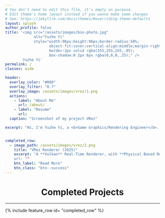 ```yaml
---
# You don't need to edit this file, it's empty on purpose.
# Edit theme's home layout instead if you wanna make some changes
# See: https://jekyllrb.com/docs/themes/#overriding-theme-defaults
layout: splash
author_profile: false
title: '<img src="/assets/images/bio-photo.jpg"
             alt="Yuzhe Yi"
             style="width:96px;height:96px;border-radius:50%;
                    object-fit:cover;vertical-align:middle;margin-right:12px;
                    border:2px solid rgba(255,255,255,.85);
                    box-shadow:0 2px 6px rgba(0,0,0,.25);" />
        Yuzhe Yi'
permalink: / 
classes: wide

header:
  overlay_color: "#000"
  overlay_filter: "0.7"
  overlay_image: /assets/images/vrez/1.png
  actions:
    - label: "About Me"
      url: /about/
    - label: "Resume"
      url:
  caption: "Screenshot of my project VRez"

excerpt: "Hi, I'm Yuzhe Yi, a <b>Game Graphics/Rendering Engineer</b>. I'm currently pursuing my Master's degree in Computing Science at University of Alberta."


completed_row:
  - image_path: /assets/images/vrez/2.png
    title: "VRez Renderer (2025)"
    excerpt: "A **Vulkan** Real-Time Renderer, with **Physical Based Rendering**, **Image Based Lighting**,**Forward + Deferred Pipelines**, **Shadow Map**, and **FXAA**.
    url: ""
    btn_label: "Read More"
    btn_class: "btn--success"
---
```


<h1><center>Completed Projects</center></h1>
<hr/>


{% include feature_row id= "completed_row" %}

